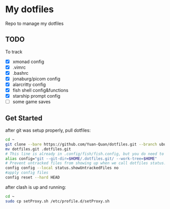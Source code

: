 # My dotfiles

Repo to manage my dotfiles

## TODO

To track
* [x] xmonad config
* [x] .vimrc
* [x] .bashrc
* [x] jonaburg/picom config
* [x] alarcritty config
* [x] fish shell config&functions
* [x] starship prompt config
* [ ] some game saves

## Get Started

after git was setup properly, pull dotfiles:
```bash
cd ~
git clone --bare https://github.com/Yuan-Quan/dotfiles.git --branch ubuntu
mv dotfiles.git .dotfiles.git
# This line is already in .config/fish/fish.config, but you do need to run it onece.
alias config="git --git-dir=$HOME/.dotfiles.git/ --work-tree=$HOME"
# Prevent untracked files from showing up when we call dotfiles status.
config config --local status.showUntrackedFiles no
#apply config files
config reset --hard HEAD
```

after clash is up and running:
```bash
cd ~
sudo cp setProxy.sh /etc/profile.d/setProxy.sh
```
